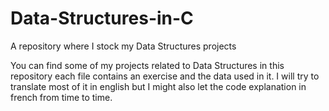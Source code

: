 # Data-Structures-in-C
A repository where I stock my Data Structures projects

You can find some of my projects related to Data Structures in this repository each file contains an exercise and the data used in it.
I will try to translate most of it in english but I might also let the code explanation in french from time to time.

